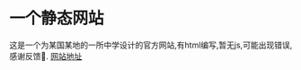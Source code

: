 # 一个静态网站

这是一个为某国某地的一所中学设计的官方网站,有html编写,暂无js,可能出现错误,感谢反馈🙏.
[网站地址](https://big-big-banana.github.io/python_club/)
